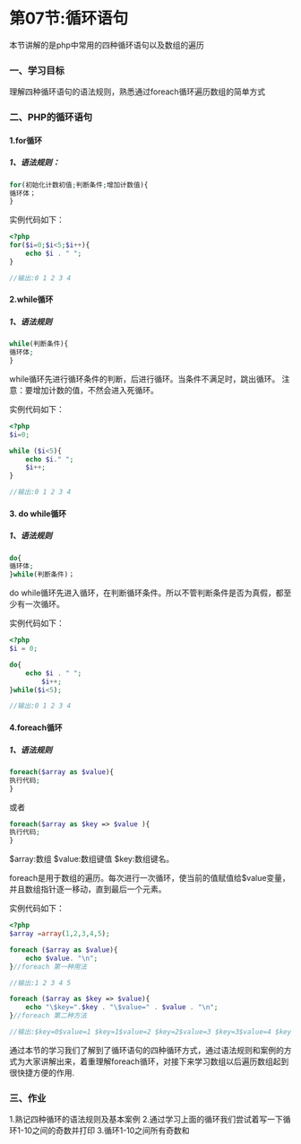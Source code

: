 # 第07节:循环语句
本节讲解的是php中常用的四种循环语句以及数组的遍历

### 一、学习目标
理解四种循环语句的语法规则，熟悉通过foreach循环遍历数组的简单方式

### 二、PHP的循环语句
#### 1.for循环
##### 1、语法规则：
``` php
for(初始化计数初值;判断条件;增加计数值){
循环体；
}
```

实例代码如下：

``` php
<?php
for($i=0;$i<5;$i++){
    echo $i . " ";
}

//输出:0 1 2 3 4
```

#### 2.while循环
##### 1、语法规则
``` php
while(判断条件){
循环体;
}
```
while循环先进行循环条件的判断，后进行循环。当条件不满足时，跳出循环。
注意：要增加计数的值，不然会进入死循环。

实例代码如下：

``` php
<?php
$i=0;

while ($i<5){
    echo $i." ";
    $i++;
}

//输出:0 1 2 3 4
```

#### 3. do while循环
##### 1、语法规则

``` php
do{
循环体;
}while(判断条件)；
```

do while循环先进入循环，在判断循环条件。所以不管判断条件是否为真假，都至少有一次循环。

实例代码如下：

``` php
<?php
$i = 0;

do{
    echo $i . " ";
        $i++;
}while($i<5);

//输出:0 1 2 3 4 
```

#### 4.foreach循环
##### 1、语法规则
``` php
foreach($array as $value){
执行代码;
}
```
或者
``` php
foreach($array as $key => $value ){
执行代码;
}
```

\$array:数组 \$value:数组键值 $key:数组键名。

foreach是用于数组的遍历。每次进行一次循环，使当前的值赋值给$value变量，并且数组指针逐一移动，直到最后一个元素。

实例代码如下：

``` php
<?php
$array =array(1,2,3,4,5);

foreach ($array as $value){
    echo $value. "\n";
}//foreach 第一种用法

//输出:1 2 3 4 5

foreach ($array as $key => $value){
    echo "\$key=".$key . "\$value=" . $value . "\n";
}//foreach 第二种方法

//输出:$key=0$value=1 $key=1$value=2 $key=2$value=3 $key=3$value=4 $key=4$value=5
```

通过本节的学习我们了解到了循环语句的四种循环方式，通过语法规则和案例的方式为大家讲解出来，着重理解foreach循环，对接下来学习数组以后遍历数组起到很快捷方便的作用.

### 三、作业
1.熟记四种循环的语法规则及基本案例
2.通过学习上面的循环我们尝试着写一下循环1-10之间的奇数并打印
3.循环1-10之间所有奇数和